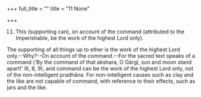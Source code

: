 +++
full_title = ""
title = "11 None"

+++


11. This (supporting can), on account of the command (attributed to the Imperishable, be the work of the highest Lord only).

The supporting of all things up to ether is the work of the highest Lord only.--Why?--On account of the command.--For the sacred text speaks of a command ('By the command of that akshara, O Gārgī, sun and moon stand apart!' III, 8, 9), and command can be the work of the highest Lord only, not of the non-intelligent pradhāna. For non-intelligent causes such as clay and the like are not capable of command, with reference to their effects, such as jars and the like.

